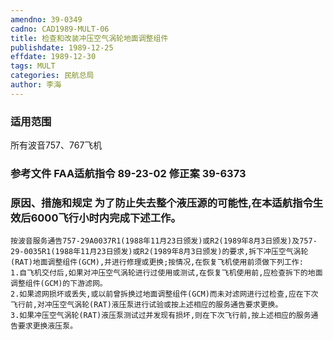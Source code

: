 ```yaml
---
amendno: 39-0349
cadno: CAD1989-MULT-06
title: 检查和改装冲压空气涡轮地面调整组件
publishdate: 1989-12-25
effdate: 1989-12-30
tags: MULT
categories: 民航总局
author: 李海
---
```


### 适用范围 
所有波音757、767飞机

### 参考文件    FAA适航指令 89-23-02 修正案 39-6373 

### 原因、措施和规定     为了防止失去整个液压源的可能性,在本适航指令生效后6000飞行小时内完成下述工作。 
    按波音服务通告757-29A0037R1(1988年11月23日颁发)或R2(1989年8月3日颁发)及757-29-0035R1(1988年11月23日颁发)或R2(1989年8月3日颁发)的要求,拆下冲压空气涡轮(RAT)地面调整组件(GCM),并进行修理或更换;按情况,在恢复飞机使用前须做下列工作: 
    1.自飞机交付后,如果对冲压空气涡轮进行过使用或测试,在恢复飞机使用前,应检查拆下的地面调整组件(GCM)的下游滤网。 
    2.如果滤网损坏或丢失,或以前曾拆换过地面调整组件(GCM)而未对滤网进行过检查,应在下次飞行前,对冲压空气涡轮(RAT)液压泵进行试验或按上述相应的服务通告要求更换。 
    3.如果冲压空气涡轮(RAT)液压泵测试过并发现有损坏,则在下次飞行前,按上述相应的服务通告要求更换液压泵。

       
